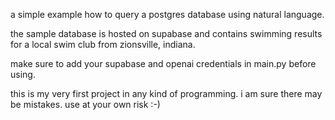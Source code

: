 a simple example how to query a postgres database using natural language. 

the sample database is hosted on supabase and contains swimming results for a local swim club from zionsville, indiana. 

make sure to add your supabase and openai credentials in main.py before using. 

this is my very first project in any kind of programming. 
i am sure there may be mistakes. use at your own risk :-) 
